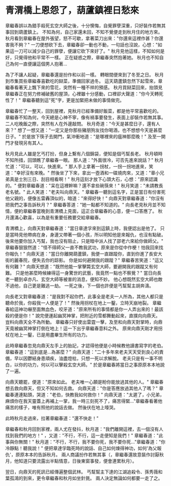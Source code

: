 # 青渭橋上恩怨了，葫蘆鎮裡日愁來

章繼春誤以為錯手殺死玄空大師之後，十分懊悔，自覺罪孽深重，只好裝作若無其事回到葫蘆鎮上。 不知為何，自己家還未回，不知不覺便走到秋月住的地方來。 秋月看到章繼春在屋外張望，怒不可歇，拿著菜刀出來："你還來這裡作甚？你還害我不夠？" 一刀便想砍下去，章繼春卻一動也不動，一句話也沒說，心想："如果這一刀可以減少自己的罪孽，便讓它砍下來好了。" 秋月見他這樣，不知如何是好，只覺得他和平常不一樣。 正在疑惑之際，章繼春突然抱著她。 秋月也不知自己為何一直便讓這個男人抱著...

為了不讓人起疑，章繼春還是扮作和以前一樣。 轉眼間便來到了冬至之日。 秋月到市集買些章繼春喜歡吃的餸菜，準備回家過冬。 這天葫蘆鎮忽然下起雪來，章繼春看著天上飄下來的雪花，突然有一種不祥的預感。 秋月買餸菜回來，抬頭見章繼春正在努力修補破舊的屋頂，心裡雖十分感動，口裡卻大聲道："你今天轉死性了！" 章繼春聽到這"死"字，更是加緊把未做的事情做完。

章繼春忙了一整天，回到屋裡，見秋月已經準備好飯菜，都是他平常喜歡吃的。 章繼春不知為何，今天總是心神不寧，像有禍事要發生，表面上卻裝作若無其事。 二人吃晚飯之際，突然有人在外邊敲問。 秋月奇道："今天是甚麼日子，還有人來？" 想了一想又道："一定又是你那些豬朋狗友找你喝酒，也不想想今天是甚麼日子。" 於是放下筷子去開門，氣沖衝地道："是哪裡來的瘟神那麼晚！" 及至一開門才發現另有其人。

秋月見此人雖是乞丐打扮，但身上繫有八個錦袋，便知是個丐幫長老。 秋月頓時不知所措，回頭瞧了章繼春一眼。 那人道："外面很冷，可否先進來說話？" 秋月忙道："可以，可以，快進來。" 那人手上拿著一拐杖，一拐一拐地進來，笑道："幸好沒有來晚。" 然後坐了下來，拿出一壺酒和一碟燒肉來，又道："章小兄弟真是士別三日、刮目相看啊！" 秋月這刻才放下心頭大石，心想："原來認識的。" 便對章繼春道："呆在這裡幹嘛？還不拿些碗筷來！" 秋月笑道："未請教長老名號。" 此人笑道："老夫叫向鼎天。" 章繼春一聽到這名字，正是當日有份害死他父親的，便像五雷轟頂似的，暗道："來得好快！" 向鼎天對章繼春道："你沒有把我們之事告訴秋月？" 章繼春答道："她一點都不知道的。" 向長老見秋月並不知情，便約章繼春當晚到青渭橋上見面，這正合章繼春的心意，便一口答應了。 秋月還滿心歡喜，以為是有重要任務要交給章繼春。

青渭橋上，向鼎天對章繼春道："當日章達孚來到這鎮上時，我便認出是他了。 只是當時見他帶病在身，身邊又帶著一個小孩，所以明知他是來報仇，也沒有點破。 後來他要你加入丐幫，我也沒有阻止，只是暗中派人找了邵老六來給你做師父。" 章繼春狠狠然道："怪不得師父一直不教我武功，原來是你從中作梗！怕我回來找你報仇！" 向鼎天道："當日你離開葫蘆鎮，我便一直跟蹤你，直到你進了長安大街的麗春院，便失去你的踪影。 你是如何避開我的跟蹤？" 章繼春苦笑道："這又有何難？" 向鼎天想道："既然他能一掌擊斃玄空大師，要避開我的跟蹤又有何難。 只是他甚麼時候練得這一身驚世的武藝，我竟然一點也不察覺？" 當日向長老一聽到卓亦凡、玄空大師等被害的消息，便知不妙。 他心想既然玄空大師也敵不過他，自己更是難逃一劫。 一死之後，下一個也許便是丐幫幫主胡奔濤。

向長老又對章繼春道："是我對不起你們，此事全是老夫一人所為，其他人都只是聽命於我，你殺我一人便是了！" 然後用拐杖在地上一鑿，立時天崩地裂。 章繼春給這神功嚇至面無血色，咬牙道："原來所有的事情都是你一人弄出來的！最該殺的便是你！" 說完便運起幽冥神掌，把附近的雪都舞動起來，直撲向向鼎天。 豈料向鼎天全不為所動。 章繼春只好使出雷霆一擊，及至和向鼎天對掌時，向鼎天竟被幽冥神掌打倒在地上！這一下出乎章繼春意料之外。 原來向鼎天剛才用拐杖在地上一鑿，已是用盡畢生所有的功力。

此時章繼春忽見向鼎天左手上的胎記，才認得他便是小時候教他讀書寫字的老伯。 章繼春道："這到底是...為甚麼？" 向鼎天道："二十多年來老夫天天受到良心的責備，早以因鬱結身患頑疾，油盡燈枯，只想一死以求解脫。 老夫只是有一事不明白，以你的功力，何以可以擊殺玄空大師。" 於是章繼春將當日之事原原本本地說了一遍。

向鼎天聽罷，便道："原來如此。 老夫唯一心願是盼你能放過其他的人。" 章繼春想去救向鼎天，但又不知如何去救。 向鼎天道："你是答應放過其他人了嗎？" 章繼春連連點頭，哭道："老伯，快教我如何救你！" 向鼎天道："太遲了，小兄弟，麻煩你在我天靈蓋上再補上一掌，我一時三刻死不了，痛苦得緊..."章繼春看著他痛苦的樣子，唯有照他的說話去做。 然後伏在地上嚎哭。

此時秋月走過來，拉著章繼春道："還不快走！"

章繼春和秋月回到家裡，兩人尤在發抖，秋月道："我們離開這裡，去一個沒有人找到我們的地方！" ，又道："不行，不行，這一走便知是我們！" 章繼春道："此事與你無關！" 秋月道："不行，不行，我不要你死，我不要你死..."章繼春道："你冷靜點！聽我說！" 便把章達孚臨死時的說話、自己如何煉得神功，如何'為父報仇'，原原本本的告訴秋月。 兩人商議扮作若無其事（，章繼春還故意裝作討厭秋月，他知道只要流露出半點情意，日後東窗事發，便會連累秋月）。

翌日，向鼎天的死訊已經傳遍整個武林。 丐幫幫主下達的江湖追殺令、孫秀薇和葉孤鴻的到來，更令章繼春和秋月如坐針氈。 兩人決定無論如何都要一走了之。
